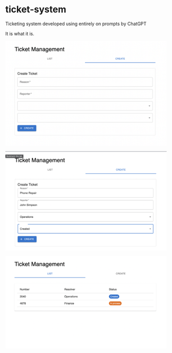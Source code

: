 # ticket-system
Ticketing system developed using entirely on prompts by ChatGPT

It is what it is.

![create](https://github.com/talhahasanzia/ticket-system/blob/2cd537a8975dbc131ac4f0d546c904906d7c4bb9/Screenshot%202023-07-10%20at%201.07.25%20AM.png)

![create info](https://github.com/talhahasanzia/ticket-system/blob/2cd537a8975dbc131ac4f0d546c904906d7c4bb9/Screenshot%202023-07-10%20at%201.08.11%20AM.png)

![list](https://github.com/talhahasanzia/ticket-system/blob/2cd537a8975dbc131ac4f0d546c904906d7c4bb9/Screenshot%202023-07-10%20at%201.09.07%20AM.png)
